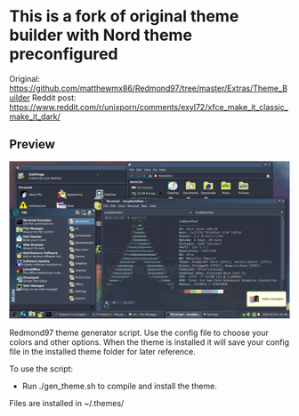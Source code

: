 # This is a fork of original theme builder with Nord theme preconfigured
Original: https://github.com/matthewmx86/Redmond97/tree/master/Extras/Theme_Builder
Reddit post: https://www.reddit.com/r/unixporn/comments/exyl72/xfce_make_it_classic_make_it_dark/

## Preview
![](preview.png)

Redmond97 theme generator script.
Use the config file to choose your colors and other options. When the theme is installed it will save your config file in the installed
theme folder for later reference.

To use the script:
- Run ./gen_theme.sh to compile and install the theme.

Files are installed in ~/.themes/
